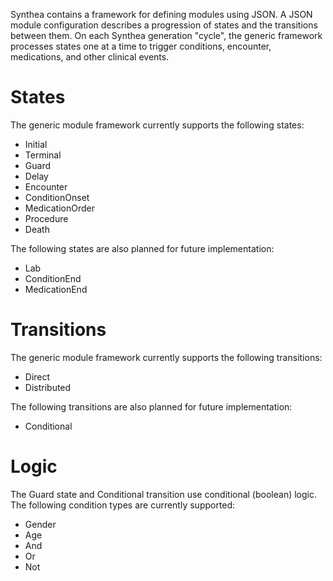 Synthea contains a framework for defining modules using JSON.  A JSON module configuration describes a progression of states and the transitions between them.  On each Synthea generation "cycle", the generic framework processes states one at a time to trigger conditions, encounter, medications, and other clinical events.

# States

The generic module framework currently supports the following states:

* Initial
* Terminal
* Guard
* Delay
* Encounter
* ConditionOnset
* MedicationOrder
* Procedure
* Death

The following states are also planned for future implementation:

* Lab
* ConditionEnd
* MedicationEnd

# Transitions

The generic module framework currently supports the following transitions:

* Direct
* Distributed

The following transitions are also planned for future implementation:

* Conditional

# Logic

The Guard state and Conditional transition use conditional (boolean) logic.  The following condition types are currently supported:

* Gender
* Age
* And
* Or
* Not
